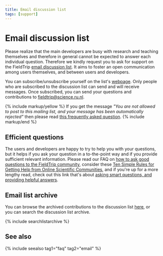 ```yaml
---
title: Email discussion list
tags: [support]
---
```


# Email discussion list

Please realize that the main developers are busy with research and teaching themselves and therefore in general cannot be expected to answer each individual question. Therefore we kindly request you to ask for support on the FieldTrip [email discussion list](http://mailman.science.ru.nl/mailman/listinfo/fieldtrip). It aims to foster an open communication among users themselves, and between users and developers.

You can subscribe/unsubscribe yourself on the list's [webpage](http://mailman.science.ru.nl/mailman/listinfo/fieldtrip). Only people who are subscribed to the discussion list can send and will receive messages. Once subscribed, you can send your questions and contributions to <fieldtrip@science.ru.nl>.

{% include markup/yellow %}
If you get the message <em>"You are not allowed to post to this mailing list, and your message has been automatically rejected"</em> then please read <a href="/faq/why_am_i_not_allowed_to_post_to_the_discussion_list">this frequently asked question</a>.
{% include markup/end %}

## Efficient questions

The users and developers are happy to try to help you with your questions, but it helps if you ask your question in a to-the-point way and if you provide sufficient relevant information. Please read our FAQ on [how to ask good questions to the FieldTrip community](/faq/how_to_ask_good_questions_to_the_community), consider these [Ten Simple Rules for Getting Help from Online Scientific Communities](http://www.ploscompbiol.org/article/info:doi%2F10.1371%2Fjournal.pcbi.1002202), and if you're up for a more lengthy read, check out this link that's about [asking smart questions, and providing helpful answers](http://www.catb.org/esr/faqs/smart-questions.html).

## Email list archive

You can browse the archived contributions to the discussion list [here](http://mailman.science.ru.nl/pipermail/fieldtrip), or you can search the discussion list archive.

{% include searchlistarchive %}

## See also

{% include seealso tag1="faq" tag2="email" %}
